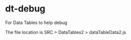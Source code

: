 # dt-debug
For Data Tables to help debug

The file location is SRC > DataTables2 > dataTableData2.js
